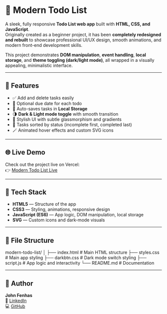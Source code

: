 # 📝 Modern Todo List

A sleek, fully responsive **Todo List web app** built with **HTML, CSS, and JavaScript**.  
Originally created as a beginner project, it has been **completely redesigned and rebuilt** to showcase professional UI/UX design, smooth animations, and modern front-end development skills.

This project demonstrates **DOM manipulation**, **event handling**, **local storage**, and **theme toggling (dark/light mode)**, all wrapped in a visually appealing, minimalistic interface.

---

## 🌟 Features

- ✅ Add and delete tasks easily  
- 📅 Optional due date for each todo  
- 💾 Auto-saves tasks in **Local Storage**  
- 🌗 **Dark & Light mode toggle** with smooth transition  
- 🎨 Stylish UI with subtle glassmorphism and gradients  
- 🧩 Tasks sorted by status (incomplete first, completed last)  
- 🪄 Animated hover effects and custom SVG icons  

---

## 🌐 Live Demo

Check out the project live on Vercel:  
👉 [Modern Todo List Live](https://todo-list-gamma-inky.vercel.app/)

---

## 🧠 Tech Stack

- **HTML5** — Structure of the app  
- **CSS3** — Styling, animations, responsive design  
- **JavaScript (ES6)** — App logic, DOM manipulation, local storage  
- **SVG** — Custom icons and dark-mode visuals  

---
## 🧰 File Structure

modern-todo-list/
│
├── index.html          # Main HTML structure
├── styles.css          # Main app styling
├── darkbtn.css         # Dark mode switch styling
├── script.js           # App logic and interactivity
└── README.md           # Documentation


---

## 👤 Author

**John Fenhas**  
💼 [LinkedIn](www.linkedin.com/in/john-fenhas-85033733b)  
💻 [GitHub](https://github.com/John-Fenhas)
